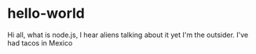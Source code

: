# hello-world

Hi all, what is node.js, I hear aliens talking about it yet I'm the outsider.
I've had tacos in Mexico
